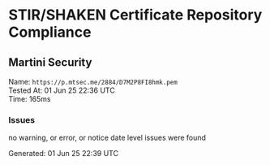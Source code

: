 # STIR/SHAKEN Certificate Repository Compliance

## Martini Security

Name: `https://p.mtsec.me/2884/D7M2P8FI8hmk.pem`\
Tested At: 01 Jun 25 22:36 UTC\
Time: 165ms

### Issues

no warning, or error, or notice date level issues were found

Generated: 01 Jun 25 22:39 UTC